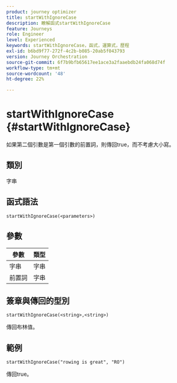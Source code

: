```yaml
---
product: journey optimizer
title: startWithIgnoreCase
description: 瞭解函式startWithIgnoreCase
feature: Journeys
role: Engineer
level: Experienced
keywords: startWithIgnoreCase，函式，運算式，歷程
exl-id: b6bd9f77-272f-4c2b-b085-20ab5f043793
version: Journey Orchestration
source-git-commit: 6f7b9bfb65617ee1ace3a2faaebdb24fa068d74f
workflow-type: tm+mt
source-wordcount: '48'
ht-degree: 22%

---
```


# startWithIgnoreCase {#startWithIgnoreCase}

如果第二個引數是第一個引數的前置詞，則傳回true，而不考慮大小寫。

## 類別

字串

## 函式語法

`startWithIgnoreCase(<parameters>)`

## 參數

| 參數 | 類型 |
|-------------|--------|
| 字串 | 字串 |
| 前置詞 | 字串 |

## 簽章與傳回的型別

`startWithIgnoreCase(<string>,<string>)`

傳回布林值。

## 範例

`startWithIgnoreCase("rowing is great", "RO")`

傳回true。

